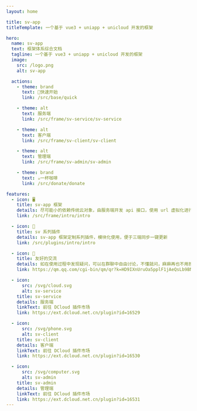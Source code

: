 ```yaml
---
layout: home

title: sv-app
titleTemplate: 一个基于 vue3 + uniapp + unicloud 开发的框架

hero:
  name: sv-app
  text: 框架体系综合文档
  tagline: 一个基于 vue3 + uniapp + unicloud 开发的框架
  image:
    src: /logo.png
    alt: sv-app

  actions:
    - theme: brand
      text: 🚀快速开始
      link: /src/base/quick

    - theme: alt
      text: 服务端
      link: /src/frame/sv-service/sv-service

    - theme: alt
      text: 客户端
      link: /src/frame/sv-client/sv-client

    - theme: alt
      text: 管理端
      link: /src/frame/sv-admin/sv-admin

    - theme: brand
      text: ☕一杯咖啡
      link: /src/donate/donate

features:
  - icon: 🖥
    title: sv-app 框架
    details: 尽可能小的依赖传统云对象，由服务端开发 api 接口，使用 url 虚拟化进行前后端分离式开发
    link: /src/frame/intro/intro

  - icon: 🔩
    title: sv 系列插件
    details: sv-app 框架定制系列插件，模块化使用，便于三端同步一键更新
    link: /src/plugins/intro/intro

  - icon: 💬
    title: 友好的交流
    details: 如在使用过程中发现疑问，可以在群聊中自由讨论，不懂就问，麻麻再也不用担心我不会 uniapp 啦 ~
    link: https://qm.qq.com/cgi-bin/qm/qr?k=HD9IXnUruOa5pplF1jAeQsLb9BNnP_DE&jump_from=webapi&authKey=tk61Q5la3EAprdYcUBD7v0PBly795OTcT4UT36XxqcG7pmhGRpE+yFlt75vQBWeY

  - icon:
      src: /svg/cloud.svg
      alt: sv-service
    title: sv-service
    details: 服务端
    linkText: 前往 DCloud 插件市场
    link: https://ext.dcloud.net.cn/plugin?id=16529

  - icon:
      src: /svg/phone.svg
      alt: sv-client
    title: sv-client
    details: 客户端
    linkText: 前往 DCloud 插件市场
    link: https://ext.dcloud.net.cn/plugin?id=16530

  - icon:
      src: /svg/computer.svg
      alt: sv-admin
    title: sv-admin
    details: 管理端
    linkText: 前往 DCloud 插件市场
    link: https://ext.dcloud.net.cn/plugin?id=16531
---
```


